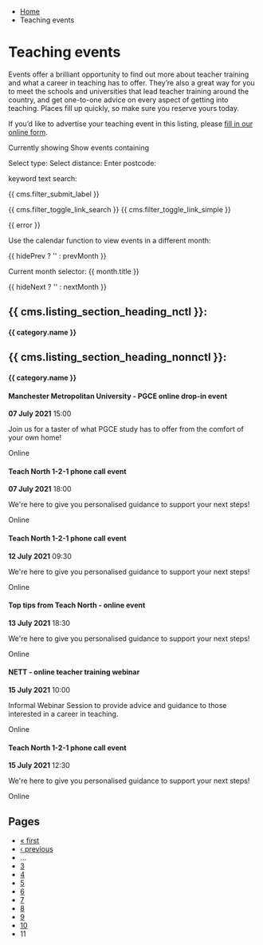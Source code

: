 *   [Home](/)
*   Teaching events

Teaching events
===============

Events offer a brilliant opportunity to find out more about teacher training and what a career in teaching has to offer. They’re also a great way for you to meet the schools and universities that lead teacher training around the country, and get one-to-one advice on every aspect of getting into teaching. Places fill up quickly, so make sure you reserve yours today.

If you’d like to advertise your teaching event in this listing, please [fill in our online form](https://form.education.gov.uk/service/Provider-event-details---Get-into-Teaching-website "Submit your event details on GOV.UK").

Currently showing Show events containing

Select type: Select distance: Enter postcode: 

keyword text search: 

{{ cms.filter\_submit\_label }}

{{ cms.filter\_toggle\_link\_search }} {{ cms.filter\_toggle\_link\_simple }}

{{ error }}

Use the calendar function to view events in a different month:

{{ hidePrev ? '' : prevMonth }}

Current month selector: {{ month.title }}

{{ hideNext ? '' : nextMonth }}

{{ cms.listing\_section\_heading\_nctl }}:
------------------------------------------

#### {{ category.name }}

{{ cms.listing\_section\_heading\_nonnctl }}:
---------------------------------------------

#### {{ category.name }}

<div class="container event\_container"> <div class="standard-content"> <div class="row event\_category\_row"> <div class="event\_pod\_container"> <div class="event\_pod\_wrapper"> <div class="event\_block provider purple"> <a href="/teaching-events/training-provider-events/210707-manchester-metropolitan-university-pgce-online-drop-in-event"></a> <h4 class="pod\_title">Manchester Metropolitan University - PGCE online drop-in event</h4> <p class="pod\_date-time"><strong><span class="date-display-single" content="2021-07-07T15:00:00+01:00" datatype="xsd:dateTime" property="dc:date">07 July 2021</span></strong> <span class="date-display-single" content="2021-07-07T15:00:00+01:00" datatype="xsd:dateTime" property="dc:date">15:00</span></p> <p class="pod\_summary">Join us for a taster of what PGCE study has to offer from the comfort of your own home!</p> <div class="event\_block\_location"> <i class="icon-map-marker"></i> <span class="location">Online</span></div> </div> </div> <div class="event\_pod\_wrapper"> <div class="event\_block provider purple"> <a href="/teaching-events/training-provider-events/210707-teach-north-1-2-1-phone-call-event"></a> <h4 class="pod\_title">Teach North 1-2-1 phone call event</h4> <p class="pod\_date-time"><strong><span class="date-display-single" content="2021-07-07T18:00:00+01:00" datatype="xsd:dateTime" property="dc:date">07 July 2021</span></strong> <span class="date-display-single" content="2021-07-07T18:00:00+01:00" datatype="xsd:dateTime" property="dc:date">18:00</span></p> <p class="pod\_summary">We&#039;re here to give you personalised guidance to support your next steps!</p> <div class="event\_block\_location"> <i class="icon-map-marker"></i> <span class="location">Online</span></div> </div> </div> <div class="event\_pod\_wrapper"> <div class="event\_block provider purple"> <a href="/teaching-events/training-provider-events/210712-teach-north-1-2-1-phone-call-event"></a> <h4 class="pod\_title">Teach North 1-2-1 phone call event</h4> <p class="pod\_date-time"><strong><span class="date-display-single" content="2021-07-12T09:30:00+01:00" datatype="xsd:dateTime" property="dc:date">12 July 2021</span></strong> <span class="date-display-single" content="2021-07-12T09:30:00+01:00" datatype="xsd:dateTime" property="dc:date">09:30</span></p> <p class="pod\_summary">We&#039;re here to give you personalised guidance to support your next steps!</p> <div class="event\_block\_location"> <i class="icon-map-marker"></i> <span class="location">Online</span></div> </div> </div> <div class="event\_pod\_wrapper"> <div class="event\_block provider purple"> <a href="/teaching-events/training-provider-events/210713-top-tips-from-teach-north-online-event"></a> <h4 class="pod\_title">Top tips from Teach North - online event</h4> <p class="pod\_date-time"><strong><span class="date-display-single" content="2021-07-13T18:30:00+01:00" datatype="xsd:dateTime" property="dc:date">13 July 2021</span></strong> <span class="date-display-single" content="2021-07-13T18:30:00+01:00" datatype="xsd:dateTime" property="dc:date">18:30</span></p> <p class="pod\_summary">We&#039;re here to give you personalised guidance to support your next steps!</p> <div class="event\_block\_location"> <i class="icon-map-marker"></i> <span class="location">Online</span></div> </div> </div> <div class="event\_pod\_wrapper"> <div class="event\_block provider purple"> <a href="/teaching-events/training-provider-events/210715-nett-online-teacher-training-webinar"></a> <h4 class="pod\_title">NETT - online teacher training webinar</h4> <p class="pod\_date-time"><strong><span class="date-display-single" content="2021-07-15T10:00:00+01:00" datatype="xsd:dateTime" property="dc:date">15 July 2021</span></strong> <span class="date-display-single" content="2021-07-15T10:00:00+01:00" datatype="xsd:dateTime" property="dc:date">10:00</span></p> <p class="pod\_summary"> Informal Webinar Session to provide advice and guidance to those interested in a career in teaching.</p> <div class="event\_block\_location"> <i class="icon-map-marker"></i> <span class="location">Online</span></div> </div> </div> <div class="event\_pod\_wrapper"> <div class="event\_block provider purple"> <a href="/teaching-events/training-provider-events/210715-teach-north-1-2-1-phone-call-event"></a> <h4 class="pod\_title">Teach North 1-2-1 phone call event</h4> <p class="pod\_date-time"><strong><span class="date-display-single" content="2021-07-15T12:30:00+01:00" datatype="xsd:dateTime" property="dc:date">15 July 2021</span></strong> <span class="date-display-single" content="2021-07-15T12:30:00+01:00" datatype="xsd:dateTime" property="dc:date">12:30</span></p> <p class="pod\_summary">We&#039;re here to give you personalised guidance to support your next steps!</p> <div class="event\_block\_location"> <i class="icon-map-marker"></i> <span class="location">Online</span></div> </div> </div> </div> </div> </div> <h2 class="element-invisible">Pages</h2> <div class="item-list"> <ul class="pager"> <li class="pager-first first"><a href="/teaching-events" title="Go to first page">« first</a></li> <li class="pager-previous"><a href="/teaching-events?page=9" title="Go to previous page">‹ previous</a></li> <li class="pager-ellipsis">…</li> <li class="pager-item"><a href="/teaching-events?page=2" title="Go to page 3">3</a></li> <li class="pager-item"><a href="/teaching-events?page=3" title="Go to page 4">4</a></li> <li class="pager-item"><a href="/teaching-events?page=4" title="Go to page 5">5</a></li> <li class="pager-item"><a href="/teaching-events?page=5" title="Go to page 6">6</a></li> <li class="pager-item"><a href="/teaching-events?page=6" title="Go to page 7">7</a></li> <li class="pager-item"><a href="/teaching-events?page=7" title="Go to page 8">8</a></li> <li class="pager-item"><a href="/teaching-events?page=8" title="Go to page 9">9</a></li> <li class="pager-item"><a href="/teaching-events?page=9" title="Go to page 10">10</a></li> <li class="pager-current last">11</li> </ul> </div> </div>